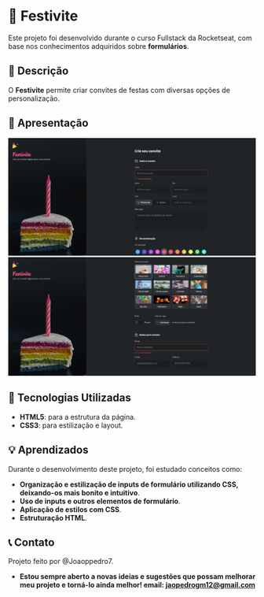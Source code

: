 # 🎉 Festivite

Este projeto foi desenvolvido durante o curso Fullstack da Rocketseat, com base nos conhecimentos adquiridos sobre **formulários**.

## 📜 Descrição

O **Festivite** permite criar convites de festas com diversas opções de personalização.

## 🎨 Apresentação

<img src="https://github.com/Joaoppedro7/formulario-de-convite/blob/main/assets/README/Screenshot_1.png">
<img src="https://github.com/Joaoppedro7/formulario-de-convite/blob/main/assets/README/Screenshot_2.png">

## 🚀 Tecnologias Utilizadas

- **HTML5**: para a estrutura da página.
- **CSS3**: para estilização e layout.

## 💡 Aprendizados
Durante o desenvolvimento deste projeto, foi estudado conceitos como:

- **Organização e estilização de inputs de formulário utilizando CSS, deixando-os mais bonito e intuitivo**.
- **Uso de inputs e outros elementos de formulário**.
- **Aplicação de estilos com CSS**.
- **Estruturação HTML**.

## 📞 Contato
Projeto feito por @Joaoppedro7.
- **Estou sempre aberto a novas ideias e sugestões que possam melhorar meu projeto e torná-lo ainda melhor! email: jaopedrogm12@gmail.com**
